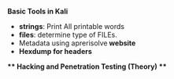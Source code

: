 **Basic Tools in Kali**
- <strong>strings</strong>: Print All printable words
- <strong>files</strong>: determine type of FILEs.
- Metadata using </strong>aprerisolve<strong> website
- <strong>Hexdump</strong> for headers


** Hacking and Penetration Testing (Theory) **


